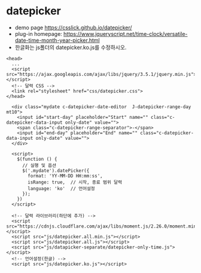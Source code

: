 # datepicker

- demo page https://csslick.github.io/datepicker/
- plug-in homepage: https://www.jqueryscript.net/time-clock/versatile-date-time-month-year-picker.html
- 한글화는 js폴더의 datepicker.ko.js를 수정하시오.

```
<head>
  ...
  <script src="https://ajax.googleapis.com/ajax/libs/jquery/3.5.1/jquery.min.js"></script>
  <!-- 달력 CSS -->
  <link rel="stylesheet" href="css/datepicker.css">
</head>

  <div class="mydate c-datepicker-date-editor  J-datepicker-range-day mt10">
    <input id="start-day" placeholder="Start" name="" class="c-datepicker-data-input only-date" value="">
    <span class="c-datepicker-range-separator">-</span>
    <input id="end-day" placeholder="End" name="" class="c-datepicker-data-input only-date" value="">
  </div>
  
  <script>
    $(function () {
      // 실행 및 옵션
      $('.mydate').datePicker({
        format: 'YY-MM-DD HH:mm:ss',
        isRange: true,  // 시작, 종료 범위 달력
        language: 'ko'  // 언어설정
      });
    })
  </script>
  
  <!-- 달력 라이브러리(하단에 추가) -->
  <script src="https://cdnjs.cloudflare.com/ajax/libs/moment.js/2.26.0/moment.min.js"></script>
  <script src="js/datepicker.all.min.js"></script>
  <script src="js/datepicker.all.js"></script>
  <script src="js/datapicker-separate/datepicker-only-time.js"></script>
  <!-- 언어설정(한글) -->
  <script src="js/datepicker.ko.js"></script>
```

